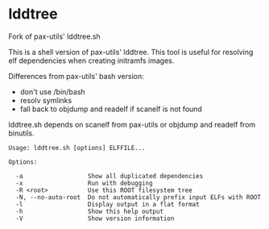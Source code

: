 lddtree
=======

Fork of pax-utils' lddtree.sh

This is a shell version of pax-utils' lddtree. This tool is useful for
resolving elf dependencies when creating initramfs images.

Differences from pax-utils' bash version:
* don't use /bin/bash
* resolv symlinks
* fall back to objdump and readelf if scanelf is not found

lddtree.sh depends on scanelf from pax-utils or objdump and readelf from
binutils.

```
Usage: lddtree.sh [options] ELFFILE...

Options:

  -a                  Show all duplicated dependencies
  -x                  Run with debugging
  -R <root>           Use this ROOT filesystem tree
  -N, --no-auto-root  Do not automatically prefix input ELFs with ROOT
  -l                  Display output in a flat format
  -h                  Show this help output
  -V                  Show version information
```

